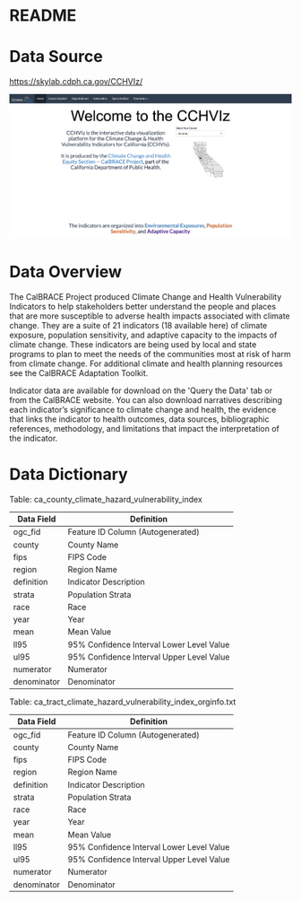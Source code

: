 # README

# Data Source

https://skylab.cdph.ca.gov/CCHVIz/

![image info](./img/cdph_hazard_index.png "CDPH Climate Hazard Vulernability Index")

# Data Overview

The CalBRACE Project produced Climate Change and Health Vulnerability Indicators to help stakeholders better understand the people and places that are more susceptible to adverse health impacts associated with climate change. They are a suite of 21 indicators (18 available here) of climate exposure, population sensitivity, and adaptive capacity to the impacts of climate change. These indicators are being used by local and state programs to plan to meet the needs of the communities most at risk of harm from climate change. For additional climate and health planning resources see the CalBRACE Adaptation Toolkit.

Indicator data are available for download on the 'Query the Data' tab or from the CalBRACE website. You can also download narratives describing each indicator’s significance to climate change and health, the evidence that links the indicator to health outcomes, data sources, bibliographic references, methodology, and limitations that impact the interpretation of the indicator.

# Data Dictionary

Table: ca_county_climate_hazard_vulnerability_index

| Data Field	    | Definition |
|-------------------|------------|
| ogc_fid | Feature ID Column (Autogenerated) |
| county | County Name |
| fips | FIPS Code |
| region | Region Name |
| definition | Indicator Description |
| strata | Population Strata |
| race | Race |
| year | Year |
| mean | Mean Value |
| ll95 | 95% Confidence Interval Lower Level Value |
| ul95 | 95% Confidence Interval Upper Level Value |
| numerator | Numerator |
| denominator | Denominator |

Table: ca_tract_climate_hazard_vulnerability_index_orginfo.txt

| Data Field	    | Definition |
|-------------------|------------|
| ogc_fid | Feature ID Column (Autogenerated) |
| county | County Name |
| fips | FIPS Code |
| region | Region Name |
| definition | Indicator Description |
| strata | Population Strata |
| race | Race |
| year | Year |
| mean | Mean Value |
| ll95 | 95% Confidence Interval Lower Level Value |
| ul95 | 95% Confidence Interval Upper Level Value |
| numerator | Numerator |
| denominator | Denominator |
